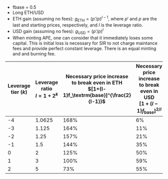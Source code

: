 -   fbase = 0.5
-   Long ETH/USD
-   ETH gain (assuming no fees): $g_\textrm{ETH}=(p'/p)^{l-1}$, where $p'$ and $p$ are the last and starting prices, respectively, and $l$ is the leverage ratio.
-   USD gain (assuming no fees): $g_\textrm{USD}=(p'/p)^{l}$
-   When minting APE, one can consider that it immediately loses some capital. This is initial loss is necessary for SIR to not charge maintance fees and provide perfect constant leverage. There is an equal minting and and burning fee.

| Leverage tier ($k$) | Leverage ratio<br> $l=1+2^k$ | Necessary price increase<br> to break even in ETH<br> $[1+(l-1)f_\textrm{base}]^{\frac{2}{l-1}}$ | Necessary price increase<br> to break even in USD<br> $[1+(l-1)f_\textrm{base}]^{2/l}$ | APE/ETH (including fees)<br> after ETH/USD doubles | APE/ETH (including fees)<br> after ETH/USD x10 | APE/USD (including fees)<br> after ETH/USD doubles | Initial capital loss<br> $1/[1+(l-1)f_\textrm{base}]^2$ |
| ------------------- | ---------------------------- | ------------------------------------------------------------------------------------------------ | -------------------------------------------------------------------------------------- | -------------------------------------------------- | ---------------------------------------------- | -------------------------------------------------- | ------------------------------------------------------- |
| -4                  | 1.0625                       | 168%                                                                                             | 6%                                                                                     | -2%                                                | 9%                                             | 96%                                                | -6%                                                     |
| -3                  | 1.125                        | 164%                                                                                             | 11%                                                                                    | -3%                                                | 18%                                            | 93%                                                | -11%                                                    |
| -2                  | 1.25                         | 157%                                                                                             | 21%                                                                                    | -6%                                                | 40%                                            | 88%                                                | -21%                                                    |
| -1                  | 1.5                          | 144%                                                                                             | 35%                                                                                    | -9%                                                | 102%                                           | 81%                                                | -36%                                                    |
| 0                   | 2                            | 125%                                                                                             | 50%                                                                                    | -12%                                               | 344%                                           | 78%                                                | -56%                                                    |
| 1                   | 3                            | 100%                                                                                             | 59%                                                                                    | 0%                                                 | 2,400%                                         | 100%                                               | -75%                                                    |
| 2                   | 5                            | 73%                                                                                              | 55%                                                                                    | 77%                                                | 111,000%                                       | 255%                                               | -89%                                                    |
